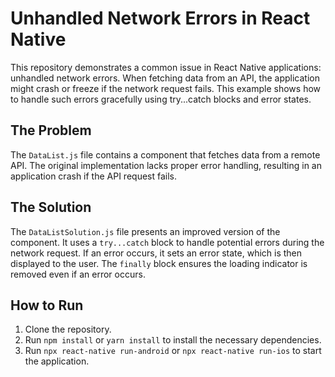 # Unhandled Network Errors in React Native

This repository demonstrates a common issue in React Native applications: unhandled network errors.  When fetching data from an API, the application might crash or freeze if the network request fails. This example shows how to handle such errors gracefully using try...catch blocks and error states.

## The Problem

The `DataList.js` file contains a component that fetches data from a remote API.  The original implementation lacks proper error handling, resulting in an application crash if the API request fails. 

## The Solution

The `DataListSolution.js` file presents an improved version of the component.  It uses a `try...catch` block to handle potential errors during the network request. If an error occurs, it sets an error state, which is then displayed to the user. The `finally` block ensures the loading indicator is removed even if an error occurs.

## How to Run

1. Clone the repository.
2. Run `npm install` or `yarn install` to install the necessary dependencies.
3. Run `npx react-native run-android` or `npx react-native run-ios` to start the application.